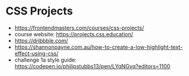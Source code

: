 # CSS Projects

* <https://frontendmasters.com/courses/css-projects/>
* course website: <https://projects.css.education/>
* <https://dribbble.com/>
* <https://shannonpayne.com.au/how-to-create-a-low-highlight-text-effect-using-css/>
* challenge 1a style guide: <https://codepen.io/philipstubbs13/pen/LYqNGvq?editors=1100>